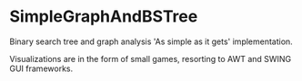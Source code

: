 # SimpleGraphAndBSTree
Binary search tree and graph analysis 'As simple as it gets' implementation. 

Visualizations are in the form of small games, resorting to AWT and SWING GUI frameworks.

